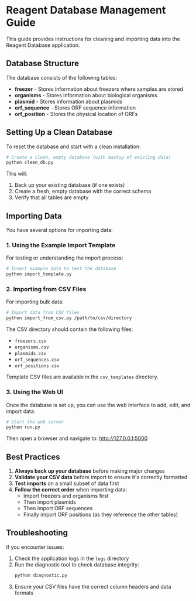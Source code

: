# Reagent Database Management Guide

This guide provides instructions for cleaning and importing data into the Reagent Database application.

## Database Structure

The database consists of the following tables:

- **freezer** - Stores information about freezers where samples are stored
- **organisms** - Stores information about biological organisms
- **plasmid** - Stores information about plasmids
- **orf_sequence** - Stores ORF sequence information
- **orf_position** - Stores the physical location of ORFs

## Setting Up a Clean Database

To reset the database and start with a clean installation:

```bash
# Create a clean, empty database (with backup of existing data)
python clean_db.py
```

This will:
1. Back up your existing database (if one exists)
2. Create a fresh, empty database with the correct schema
3. Verify that all tables are empty

## Importing Data

You have several options for importing data:

### 1. Using the Example Import Template

For testing or understanding the import process:

```bash
# Insert example data to test the database
python import_template.py
```

### 2. Importing from CSV Files

For importing bulk data:

```bash
# Import data from CSV files
python import_from_csv.py /path/to/csv/directory
```

The CSV directory should contain the following files:
- `freezers.csv`
- `organisms.csv`
- `plasmids.csv`
- `orf_sequences.csv`
- `orf_positions.csv`

Template CSV files are available in the `csv_templates` directory.

### 3. Using the Web UI

Once the database is set up, you can use the web interface to add, edit, and import data:

```bash
# Start the web server
python run.py
```

Then open a browser and navigate to: http://127.0.0.1:5000

## Best Practices

1. **Always back up your database** before making major changes
2. **Validate your CSV data** before import to ensure it's correctly formatted
3. **Test imports** on a small subset of data first
4. **Follow the correct order** when importing data:
   - Import freezers and organisms first
   - Then import plasmids
   - Then import ORF sequences
   - Finally import ORF positions (as they reference the other tables)

## Troubleshooting

If you encounter issues:

1. Check the application logs in the `logs` directory
2. Run the diagnostic tool to check database integrity:
   ```bash
   python diagnostic.py
   ```
3. Ensure your CSV files have the correct column headers and data formats
